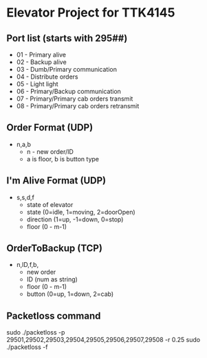 # Elevator Project for TTK4145



## Port list (starts with 295##)
- 01 - Primary alive
- 02 - Backup alive
- 03 - Dumb/Primary communication
- 04 - Distribute orders
- 05 - Light light
- 06 - Primary/Backup communication
- 07 - Primary/Primary cab orders transmit
- 08 - Primary/Primary cab orders retransmit


## Order Format (UDP)
- n,a,b
    - n - new order/ID
    - a is floor, b is button type

## I'm Alive Format (UDP)
- s,s,d,f
    - state of elevator
    - state (0=idle, 1=moving, 2=doorOpen)
    - direction (1=up, -1=down, 0=stop)
    - floor (0 - m-1)

## OrderToBackup (TCP)
- n,ID,f,b,
    - new order
    - ID (num as string)
    - floor (0 - m-1)
    - button (0=up, 1=down, 2=cab)
## Packetloss command
sudo ./packetloss -p 29501,29502,29503,29504,29505,29506,29507,29508 -r 0.25
sudo ./packetloss -f
